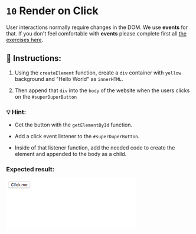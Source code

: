 # `10` Render on Click

User interactions normally require changes in the DOM. We use **events** for that. 
If you don't feel comfortable with **events** please complete first all [the exercises here](https://github.com/4GeeksAcademy/javascript-events-tutorial-exercises).

## 📝 Instructions:

1. Using the `createElement` function, create a `div` container with `yellow` background and "Hello World" as `innerHTML`.

2. Then append that `div` into the `body` of the website when 
the users clicks on the `#superDuperButton`

### 💡 Hint:

- Get the button with the `getElementById` function.

- Add a click event listener to the `#superDuperButton`.

- Inside of that listener function, add the needed code to create the element and appended to the body as a child.

### Expected result:

![](../../.learn/assets/10-1.gif)
